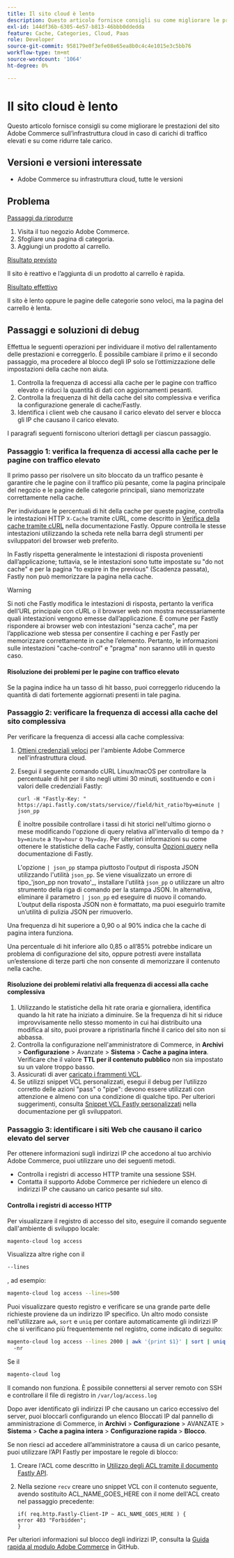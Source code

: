 ```yaml
---
title: Il sito cloud è lento
description: Questo articolo fornisce consigli su come migliorare le prestazioni del sito Adobe Commerce sull’infrastruttura cloud in caso di carichi di traffico elevati e su come ridurre tale carico.
exl-id: 144df36b-6305-4e57-b813-46bbb0ddedda
feature: Cache, Categories, Cloud, Paas
role: Developer
source-git-commit: 958179e0f3efe08e65ea8b0c4c4e1015e3c5bb76
workflow-type: tm+mt
source-wordcount: '1064'
ht-degree: 0%

---
```


# Il sito cloud è lento

Questo articolo fornisce consigli su come migliorare le prestazioni del sito Adobe Commerce sull’infrastruttura cloud in caso di carichi di traffico elevati e su come ridurre tale carico.

## Versioni e versioni interessate

* Adobe Commerce su infrastruttura cloud, tutte le versioni

## Problema

<u>Passaggi da riprodurre</u>

1. Visita il tuo negozio Adobe Commerce.
1. Sfogliare una pagina di categoria.
1. Aggiungi un prodotto al carrello.

<u>Risultato previsto</u>

Il sito è reattivo e l’aggiunta di un prodotto al carrello è rapida.

<u>Risultato effettivo</u>

Il sito è lento oppure le pagine delle categorie sono veloci, ma la pagina del carrello è lenta.

## Passaggi e soluzioni di debug

Effettua le seguenti operazioni per individuare il motivo del rallentamento delle prestazioni e correggerlo. È possibile cambiare il primo e il secondo passaggio, ma procedere al blocco degli IP solo se l’ottimizzazione delle impostazioni della cache non aiuta.

1. Controlla la frequenza di accessi alla cache per le pagine con traffico elevato e riduci la quantità di dati con aggiornamenti pesanti.
1. Controlla la frequenza di hit della cache del sito complessiva e verifica la configurazione generale di cache/Fastly.
1. Identifica i client web che causano il carico elevato del server e blocca gli IP che causano il carico elevato.

I paragrafi seguenti forniscono ulteriori dettagli per ciascun passaggio.

### Passaggio 1: verifica la frequenza di accessi alla cache per le pagine con traffico elevato

Il primo passo per risolvere un sito bloccato da un traffico pesante è garantire che le pagine con il traffico più pesante, come la pagina principale del negozio e le pagine delle categorie principali, siano memorizzate correttamente nella cache.

Per individuare le percentuali di hit della cache per queste pagine, controlla le intestazioni HTTP `X-Cache` tramite cURL, come descritto in [Verifica della cache tramite cURL](https://docs.fastly.com/guides/debugging/checking-cache#using-curl) nella documentazione Fastly. Oppure controlla le stesse intestazioni utilizzando la scheda rete nella barra degli strumenti per sviluppatori del browser web preferito.

In Fastly rispetta generalmente le intestazioni di risposta provenienti dall’applicazione; tuttavia, se le intestazioni sono tutte impostate su &quot;do not cache&quot; e per la pagina &quot;to expire in the previous&quot; (Scadenza passata), Fastly non può memorizzare la pagina nella cache.

>[!WARNING]
>
>Si noti che Fastly modifica le intestazioni di risposta, pertanto la verifica dell’URL principale con cURL o il browser web non mostra necessariamente quali intestazioni vengono emesse dall’applicazione. È comune per Fastly rispondere ai browser web con intestazioni &quot;senza cache&quot;, ma per l’applicazione web stessa per consentire il caching e per Fastly per memorizzare correttamente in cache l’elemento. Pertanto, le informazioni sulle intestazioni &quot;cache-control&quot; e &quot;pragma&quot; non saranno utili in questo caso.

#### Risoluzione dei problemi per le pagine con traffico elevato

Se la pagina indice ha un tasso di hit basso, puoi correggerlo riducendo la quantità di dati fortemente aggiornati presenti in tale pagina.

### Passaggio 2: verificare la frequenza di accessi alla cache del sito complessiva

Per verificare la frequenza di accessi alla cache complessiva:

1. [Ottieni credenziali veloci](http://devdocs.magento.com/guides/v2.3/cloud/cdn/configure-fastly.html#cloud-fastly-creds) per l&#39;ambiente Adobe Commerce nell&#39;infrastruttura cloud.
1. Esegui il seguente comando cURL Linux/macOS per controllare la percentuale di hit per il sito negli ultimi 30 minuti, sostituendo e con i valori delle credenziali Fastly:

   `curl -H "Fastly-Key: " https://api.fastly.com/stats/service//field/hit_ratio?by=minute | json_pp`

   È inoltre possibile controllare i tassi di hit storici nell&#39;ultimo giorno o mese modificando l&#39;opzione di query relativa all&#39;intervallo di tempo da `?by=minute` a `?by=hour` o `?by=day`. Per ulteriori informazioni su come ottenere le statistiche della cache Fastly, consulta [Opzioni query](https://docs.fastly.com/api/stats#Query) nella documentazione di Fastly.

   L&#39;opzione `| json_pp` stampa piuttosto l&#39;output di risposta JSON utilizzando l&#39;utilità `json_pp`. Se viene visualizzato un errore di tipo_&#39;json\_pp non trovato&#39;_, installare l&#39;utilità `json_pp` o utilizzare un altro strumento della riga di comando per la stampa JSON. In alternativa, eliminare il parametro `| json_pp` ed eseguire di nuovo il comando. L’output della risposta JSON non è formattato, ma puoi eseguirlo tramite un’utilità di pulizia JSON per rimuoverlo.

Una frequenza di hit superiore a 0,90 o al 90% indica che la cache di pagina intera funziona.

Una percentuale di hit inferiore allo 0,85 o all’85% potrebbe indicare un problema di configurazione del sito, oppure potresti avere installata un’estensione di terze parti che non consente di memorizzare il contenuto nella cache.

#### Risoluzione dei problemi relativi alla frequenza di accessi alla cache complessiva

1. Utilizzando le statistiche della hit rate oraria e giornaliera, identifica quando la hit rate ha iniziato a diminuire. Se la frequenza di hit si riduce improvvisamente nello stesso momento in cui hai distribuito una modifica al sito, puoi provare a ripristinarla finché il carico del sito non si abbassa.
1. Controlla la configurazione nell&#39;amministratore di Commerce, in **Archivi** > **Configurazione** > Avanzate > **Sistema** > **Cache a pagina intera**. Verificare che il valore **TTL per il contenuto pubblico** non sia impostato su un valore troppo basso.
1. Assicurati di aver [caricato i frammenti VCL](https://devdocs.magento.com/guides/v2.3/cloud/cdn/configure-fastly.html#upload-vcl-snippets).
1. Se utilizzi snippet VCL personalizzati, esegui il debug per l’utilizzo corretto delle azioni &quot;pass&quot; o &quot;pipe&quot;: devono essere utilizzati con attenzione e almeno con una condizione di qualche tipo. Per ulteriori suggerimenti, consulta [Snippet VCL Fastly personalizzati](https://devdocs.magento.com/guides/v2.3/cloud/cdn/cloud-vcl-custom-snippets.html) nella documentazione per gli sviluppatori.

### Passaggio 3: identificare i siti Web che causano il carico elevato del server

Per ottenere informazioni sugli indirizzi IP che accedono al tuo archivio Adobe Commerce, puoi utilizzare uno dei seguenti metodi.

* Controlla i registri di accesso HTTP tramite una sessione SSH.
* Contatta il supporto Adobe Commerce per richiedere un elenco di indirizzi IP che causano un carico pesante sul sito.

#### Controlla i registri di accesso HTTP

Per visualizzare il registro di accesso del sito, eseguire il comando seguente dall&#39;ambiente di sviluppo locale:

```bash
magento-cloud log access
```

Visualizza altre righe con il

```bash
--lines
```

, ad esempio:

```bash
magento-cloud log access --lines=500
```

Puoi visualizzare questo registro e verificare se una grande parte delle richieste proviene da un indirizzo IP specifico. Un altro modo consiste nell&#39;utilizzare `awk`, `sort` e `uniq` per contare automaticamente gli indirizzi IP che si verificano più frequentemente nel registro, come indicato di seguito:

```bash
magento-cloud log access --lines 2000 | awk '{print $1}' | sort | uniq -c | sort
  -nr
```

Se il

```bash
magento-cloud log
```

Il comando non funziona. È possibile connettersi al server remoto con SSH e controllare il file di registro in `/var/log/access.log`

Dopo aver identificato gli indirizzi IP che causano un carico eccessivo del server, puoi bloccarli configurando un elenco Bloccati IP dal pannello di amministrazione di Commerce, in **Archivi** > **Configurazione** > AVANZATE > **Sistema** > **Cache a pagina intera** > **Configurazione rapida** > **Blocco**.

Se non riesci ad accedere all’amministratore a causa di un carico pesante, puoi utilizzare l’API Fastly per impostare le regole di blocco:

1. Creare l&#39;ACL come descritto in [Utilizzo degli ACL tramite il documento Fastly API](https://docs.fastly.com/guides/access-control-lists/working-with-acls-using-the-api).
1. Nella sezione `recv` creare uno snippet VCL con il contenuto seguente, avendo sostituito ACL\_NAME\_GOES\_HERE con il nome dell&#39;ACL creato nel passaggio precedente:

   ```
   if( req.http.Fastly-Client-IP ~ ACL_NAME_GOES_HERE ) {
   error 403 "Forbidden";
   }
   ```

Per ulteriori informazioni sul blocco degli indirizzi IP, consulta la [Guida rapida al modulo Adobe Commerce](https://github.com/fastly/fastly-magento2/blob/master/Documentation/Guides/BLOCKING.md) in GitHub.
